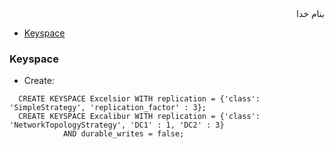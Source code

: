 <div dir=rtl>بنام خدا</div>

- [Keyspace](#keyspace)





### Keyspace
- Create:
```vala
  CREATE KEYSPACE Excelsior WITH replication = {'class': 'SimpleStrategy', 'replication_factor' : 3};
  CREATE KEYSPACE Excalibur WITH replication = {'class': 'NetworkTopologyStrategy', 'DC1' : 1, 'DC2' : 3}
            AND durable_writes = false;
```

